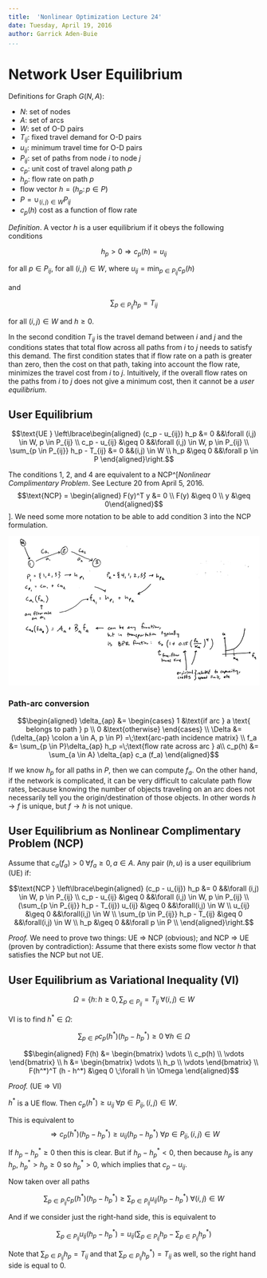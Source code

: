 ```yaml
---
title:  'Nonlinear Optimization Lecture 24'
date: Tuesday, April 19, 2016
author: Garrick Aden-Buie
...
```


# Network User Equilibrium

Definitions for Graph $G(N, A)$:

- $N$: set of nodes
- $A$: set of arcs
- $W$: set of O-D pairs
- $T_{ij}$: fixed travel demand for O-D pairs
- $u_{ij}$: minimum travel time for O-D pairs
- $P_{ij}$: set of paths from node $i$ to node $j$
- $c_{p}$: unit cost of travel along path $p$
- $h_{p}$: flow rate on path $p$
- flow vector $h = (h_{p} \colon p \in P)$
- $P = \cup_{(i,j) \in W} P_{ij}$
- $c_{p}(h)$ cost as a function of flow rate

*Definition*. A vector $h$ is a user equilibrium if it obeys the following conditions

$$h_{p} > 0 \Rightarrow c_{p}(h) = u_{ij}$$

for all $p \in P_{ij}$, for all $(i,j) \in W$, where $u_{ij} = \min_{p \in P_{ij}} c_{p}(h)$

and

$$\sum_{p \in P_{ij}} h_p = T_{ij}$$

for all $(i,j) \in W$ and $h \geq 0$.

In the second condition $T_{ij}$ is the travel demand between $i$ and $j$ and the conditions states that total flow across all paths from $i$ to $j$ needs to satisfy this demand.
The first condition states that if flow rate on a path is greater than zero, then the cost on that path, taking into account the flow rate, minimizes the travel cost from $i$ to $j$.
Intuitively, if the overall flow rates on the paths from $i$ to $j$ does not give a minimum cost, then it cannot be a *user equilibrium*.

## User Equilibrium

$$\text{UE } \left\lbrace\begin{aligned}
(c_p - u_{ij}) h_p &= 0 &&\forall (i,j) \in W, p \in P_{ij} \\
c_p - u_{ij} &\geq 0 &&\forall (i,j) \in W, p \in P_{ij} \\
\sum_{p \in P_{ij}} h_p - T_{ij} &= 0 &&(i,j) \in W \\
h_p &\geq 0 &&\forall p \in P
\end{aligned}\right.$$

The conditions 1, 2, and 4 are equivalent to a NCP^[*Nonlinear Complimentary Problem*. See Lecture 20 from April 5, 2016. $$\text{NCP} = \begin{aligned} F(y)^T y &= 0 \\ F(y) &\geq 0 \\ y &\geq 0\end{aligned}$$].
We need some more notation to be able to add condition 3 into the NCP formulation.

![Illustration of flow rate and cost function, with transportation example using BPR[^bpr].](images/lec24/24-1.png)

[^bpr]: See <https://en.wikipedia.org/w/index.php?title=Route_assignment&section=4#Frank-Wolfe_algorithm>

### Path-arc conversion

$$\begin{aligned}
\delta_{ap} &= \begin{cases} 1 &\text{if arc } a \text{ belongs to path } p \\ 0 &\text{otherwise} \end{cases} \\
\Delta &= (\delta_{ap} \colon a \in A, p \in P) =\;\text{arc-path incidence matrix} \\
f_a &= \sum_{p \in P}\delta_{ap} h_p =\;\text{flow rate across arc } a\\
c_p(h) &= \sum_{a \in A} \delta_{ap} c_a (f_a)
\end{aligned}$$

If we know $h_p$ for all paths in $P$, then we can compute $f_a$.
On the other hand, if the network is complicated, it can be very difficult to calculate path flow rates, because knowing the number of objects traveling on an arc does not necessarily tell you the origin/destination of those objects.
In other words $h \to f$ is unique, but $f \to h$ is not unique.

## User Equilibrium as Nonlinear Complimentary Problem (NCP)

Assume that $c_a (f_a) > 0 \;\forall f_a \geq 0, a \in A$.
Any pair $(h, u)$ is a user equilibrium (UE) if:

$$\text{NCP } \left\lbrace\begin{aligned}
(c_p - u_{ij}) h_p &= 0 &&\forall (i,j) \in W, p \in P_{ij} \\
c_p - u_{ij} &\geq 0 &&\forall (i,j) \in W, p \in P_{ij} \\
(\sum_{p \in P_{ij}} h_p - T_{ij}) u_{ij} &\geq 0 &&\forall(i,j) \in W \\
u_{ij} &\geq 0 &&\forall(i,j) \in W \\
\sum_{p \in P_{ij}} h_p - T_{ij} &\geq 0 &&\forall(i,j) \in W \\
h_p &\geq 0 &&\forall p \in P \\
\end{aligned}\right.$$

*Proof.*
We need to prove two things: UE $\Rightarrow$ NCP (obvious); and NCP $\Rightarrow$ UE (proven by contradiction): Assume that there exists some flow vector $h$ that satisfies the NCP but not UE.

## User Equilibrium as Variational Inequality (VI)  

$$\Omega = \{h \colon h \geq 0, \sum_{p \in P_{ij}} = T_{ij} \;\forall (i,j) \in W$$

VI is to find $h^* \in \Omega$:

$$\sum_{p \in P} c_p (h^*) (h_p - h_p^*) \geq 0 \;\forall h \in \Omega$$

$$\begin{aligned}
F(h) &= \begin{bmatrix} \vdots \\ c_p(h) \\ \vdots \end{bmatrix} \\
h &= \begin{bmatrix} \vdots \\ h_p \\ \vdots \end{bmatrix} \\
F(h^*)^T (h - h^*) &\geq 0 \;\forall h \in \Omega
\end{aligned}$$

*Proof.* (UE $\Rightarrow$ VI)

$h^*$ is a UE flow.
Then $c_p(h^*) \geq u_{ij} \;\forall p \in P_{ij}, (i,j) \in W$.

This is equivalent to $$\Rightarrow c_p(h^*)(h_p - h_p^*) \geq u_{ij}(h_p - h_p^*) \;\forall p \in P_{ij}, (i,j) \in W$$


If $h_p - h_p^* \geq 0$ then this is clear.
But if $h_p - h_p^* < 0$, then because $h_p$ is any $h_p$, $h_p^* > h_p \geq 0$ so $h_p^* > 0$, which implies that $c_p - u_{ij}$.

Now taken over all paths

$$\sum_{p \in P_{ij}} c_p(h^*)(h_p - h_p^*) \geq \sum_{p \in P_{ij}} u_{ij}(h_p - h_p^*) \;\forall (i,j) \in W$$

And if we consider just the right-hand side, this is equivalent to

$$\sum_{p \in P_{ij}} u_{ij}(h_p - h_p^*) = u_{ij}(\sum_{p \in P_{ij}} h_p - \sum_{p \in P_{ij}} h_p^*)$$

Note that $\sum_{p \in P_{ij}} h_p = T_{ij}$ and that $\sum_{p \in P_{ij}} h_p^*) = T_{ij}$ as well, so the right hand side is equal to 0.
